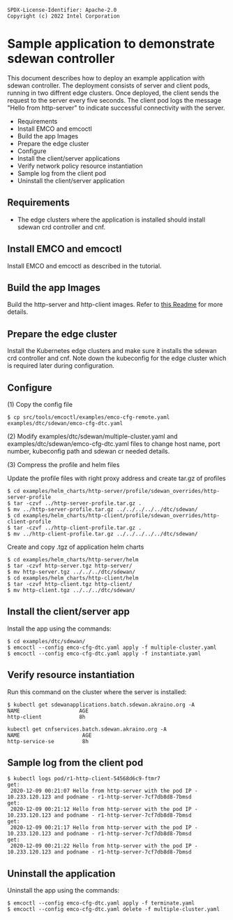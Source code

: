 ```text
SPDX-License-Identifier: Apache-2.0
Copyright (c) 2022 Intel Corporation
```
<!-- omit in toc -->
# Sample application to demonstrate sdewan controller
This document describes how to deploy an example application with sdewan controller. The deployment consists of server and client pods, running in two diffrent edge clusters. Once deployed, the client sends the request to the server every five seconds. The client pod logs the message "Hello from http-server" to indicate successful connectivity with the server.

- Requirements
- Install EMCO and emcoctl
- Build the app Images
- Prepare the edge cluster
- Configure
- Install the client/server applications
- Verify network policy resource instantiation
- Sample log from the client pod
- Uninstall the client/server application

## Requirements
- The edge clusters where the application is installed should install sdewan crd controller and cnf.

## Install EMCO and emcoctl
Install EMCO and emcoctl as described in the tutorial.

## Build the app Images
Build the http-server and http-client images. Refer to [this Readme](../../test-apps/README.md) for more details.

## Prepare the edge cluster
Install the Kubernetes edge clusters and make sure it installs the sdewan crd controller and cnf. Note down the kubeconfig for the edge cluster which is required later during configuration.

## Configure
(1) Copy the config file
```shell
$ cp src/tools/emcoctl/examples/emco-cfg-remote.yaml examples/dtc/sdewan/emco-cfg-dtc.yaml
```
(2) Modify examples/dtc/sdewan/multiple-cluster.yaml and examples/dtc/sdewan/emco-cfg-dtc.yaml files to change host name, port number, kubeconfig path and sdewan cr needed details.

(3) Compress the profile and helm files

Update the profile files with right proxy address and create tar.gz of profiles
```shell
$ cd examples/helm_charts/http-server/profile/sdewan_overrides/http-server-profile
$ tar -czvf ../http-server-profile.tar.gz .
$ mv ../http-server-profile.tar.gz ../../../../../dtc/sdewan/
$ cd examples/helm_charts/http-client/profile/sdewan_overrides/http-client-profile
$ tar -czvf ../http-client-profile.tar.gz .
$ mv ../http-client-profile.tar.gz ../../../../../dtc/sdewan/
```
Create and copy .tgz of application helm charts
```shell
$ cd examples/helm_charts/http-server/helm
$ tar -czvf http-server.tgz http-server/
$ mv http-server.tgz ../../../dtc/sdewan/
$ cd examples/helm_charts/http-client/helm
$ tar -czvf http-client.tgz http-client/
$ mv http-client.tgz ../../../dtc/sdewan/
```

## Install the client/server app
Install the app using the commands:
```shell
$ cd examples/dtc/sdewan/
$ emcoctl --config emco-cfg-dtc.yaml apply -f multiple-cluster.yaml
$ emcoctl --config emco-cfg-dtc.yaml apply -f instantiate.yaml
```

## Verify resource instantiation
Run this command on the cluster where the server is installed:
```shell
$ kubectl get sdewanapplications.batch.sdewan.akraino.org -A
NAME                   AGE
http-client            8h
```
```shell
kubectl get cnfservices.batch.sdewan.akraino.org -A
NAME                    AGE
http-service-se         8h
```
## Sample log from the client pod

```shell
$ kubectl logs pod/r1-http-client-54568d6c9-ftmr7
get:
 2020-12-09 00:21:07 Hello from http-server with the pod IP - 10.233.120.123 and podname - r1-http-server-7cf7db8d8-7bmsd
get:
 2020-12-09 00:21:12 Hello from http-server with the pod IP - 10.233.120.123 and podname - r1-http-server-7cf7db8d8-7bmsd
get:
 2020-12-09 00:21:17 Hello from http-server with the pod IP - 10.233.120.123 and podname - r1-http-server-7cf7db8d8-7bmsd
get:
 2020-12-09 00:21:22 Hello from http-server with the pod IP - 10.233.120.123 and podname - r1-http-server-7cf7db8d8-7bmsd
```

## Uninstall the application
Uninstall the app using the commands:
```shell
$ emcoctl --config emco-cfg-dtc.yaml apply -f terminate.yaml
$ emcoctl --config emco-cfg-dtc.yaml delete -f multiple-cluster.yaml
```
